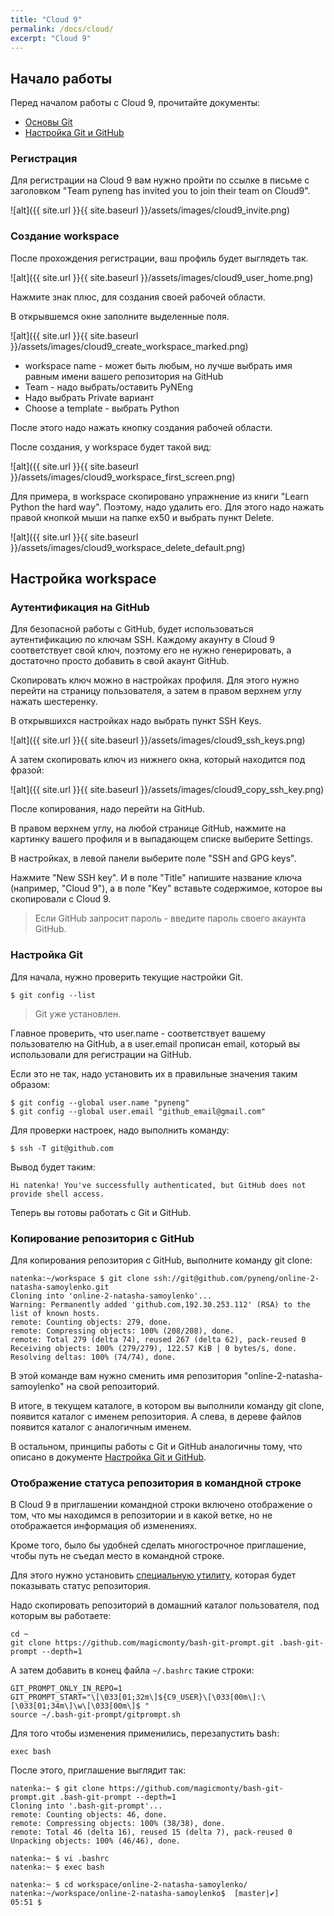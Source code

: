 ```yaml
---
title: "Cloud 9"
permalink: /docs/cloud/
excerpt: "Cloud 9"
---
```


## Начало работы

Перед началом работы с Cloud 9, прочитайте документы:

* [Основы Git](https://pyneng.github.io/docs/git-basics/)
* [Настройка Git и GitHub](https://pyneng.github.io/docs/git-github-setup/)

### Регистрация

Для регистрации на Cloud 9 вам нужно пройти по ссылке в письме с заголовком "Team pyneng has invited you to join their team on Cloud9".

![alt]({{ site.url }}{{ site.baseurl }}/assets/images/cloud9_invite.png)

### Создание workspace

После прохождения регистрации, ваш профиль будет выглядеть так.

![alt]({{ site.url }}{{ site.baseurl }}/assets/images/cloud9_user_home.png)

Нажмите знак плюс, для создания своей рабочей области.

В открывшемся окне заполните выделенные поля.

![alt]({{ site.url }}{{ site.baseurl }}/assets/images/cloud9_create_workspace_marked.png)

* workspace name - может быть любым, но лучше выбрать имя равным имени вашего репозитория на GitHub
* Team - надо выбрать/оставить PyNEng
* Надо выбрать Private вариант
* Choose a template - выбрать Python

После этого надо нажать кнопку создания рабочей области.

После создания, у workspace будет такой вид:

![alt]({{ site.url }}{{ site.baseurl }}/assets/images/cloud9_workspace_first_screen.png)

Для примера, в workspace скопировано упражнение из книги "Learn Python the hard way".
Поэтому, надо удалить его.
Для этого надо нажать правой кнопкой мыши на папке ex50 и выбрать пункт Delete.

![alt]({{ site.url }}{{ site.baseurl }}/assets/images/cloud9_workspace_delete_default.png)


## Настройка workspace

### Аутентификация на GitHub

Для безопасной работы с GitHub, будет использоваться аутентификацию по ключам SSH.
Каждому акаунту в Cloud 9 соответствует свой ключ, поэтому его не нужно генерировать, а достаточно просто добавить в свой акаунт GitHub.


Скопировать ключ можно в настройках профиля.
Для этого нужно перейти на страницу пользователя, а затем в правом верхнем углу нажать шестеренку.

В открывшихся настройках надо выбрать пункт SSH Keys.

![alt]({{ site.url }}{{ site.baseurl }}/assets/images/cloud9_ssh_keys.png)

А затем скопировать ключ из нижнего окна, который находится под фразой:

![alt]({{ site.url }}{{ site.baseurl }}/assets/images/cloud9_copy_ssh_key.png)

После копирования, надо перейти на GitHub.

В правом верхнем углу, на любой странице GitHub, нажмите на картинку вашего профиля и в выпадающем списке выберите Settings.

В настройках, в левой панели выберите поле "SSH and GPG keys".

Нажмите "New SSH key".
И в поле "Title" напишите название ключа (например, "Cloud 9"), а в поле "Key" вставьте содержимое, которое вы скопировали с Cloud 9.

> Если GitHub запросит пароль - введите пароль своего акаунта GitHub.


### Настройка Git

Для начала, нужно проверить текущие настройки Git.

```
$ git config --list
```

> Git уже установлен.

Главное проверить, что user.name - соответствует вашему пользователю на GitHub, а в user.email прописан email, который вы использовали для регистрации на GitHub.

Если это не так, надо установить их в правильные значения таким образом:
```
$ git config --global user.name "pyneng"
$ git config --global user.email "github_email@gmail.com"
```

Для проверки настроек, надо выполнить команду:
```
$ ssh -T git@github.com
```

Вывод будет таким:
```
Hi natenka! You've successfully authenticated, but GitHub does not provide shell access.
```

Теперь вы готовы работать с Git и GitHub.

### Копирование репозитория с GitHub

Для копирования репозитория с GitHub, выполните команду git clone:

```
natenka:~/workspace $ git clone ssh://git@github.com/pyneng/online-2-natasha-samoylenko.git
Cloning into 'online-2-natasha-samoylenko'...
Warning: Permanently added 'github.com,192.30.253.112' (RSA) to the list of known hosts.
remote: Counting objects: 279, done.
remote: Compressing objects: 100% (208/208), done.
remote: Total 279 (delta 74), reused 267 (delta 62), pack-reused 0
Receiving objects: 100% (279/279), 122.57 KiB | 0 bytes/s, done.
Resolving deltas: 100% (74/74), done.
```


В этой команде вам нужно сменить имя репозитория "online-2-natasha-samoylenko" на свой репозиторий.

В итоге, в текущем каталоге, в котором вы выполнили команду git clone, появится каталог с именем репозитория.
А слева, в дереве файлов появится каталог с аналогичным именем.


В остальном, принципы работы с Git и GitHub аналогичны тому, что описано в документе [Настройка Git и GitHub](https://pyneng.github.io/docs/git-github-setup/).


### Отображение статуса репозитория в командной строке


В Cloud 9 в приглашении командной строки включено отображение о том, что мы находимся в репозитории и в какой ветке, но не отображается информация об изменениях.

Кроме того, было бы удобней сделать многострочное приглашение, чтобы путь не съедал место в командной строке.


Для этого нужно установить [специальную утилиту](https://github.com/magicmonty/bash-git-prompt), которая будет показывать статус репозитория.

Надо скопировать репозиторий в домашний каталог пользователя, под которым вы работаете:
```
cd ~
git clone https://github.com/magicmonty/bash-git-prompt.git .bash-git-prompt --depth=1
```

А затем добавить в конец файла ```~/.bashrc``` такие строки:
```
GIT_PROMPT_ONLY_IN_REPO=1
GIT_PROMPT_START="\[\033[01;32m\]${C9_USER}\[\033[00m\]:\[\033[01;34m\]\w\[\033[00m\]$ "
source ~/.bash-git-prompt/gitprompt.sh
```

Для того чтобы изменения применились, перезапустить bash:
```
exec bash
```

После этого, приглашение выглядит так:
```
natenka:~ $ git clone https://github.com/magicmonty/bash-git-prompt.git .bash-git-prompt --depth=1
Cloning into '.bash-git-prompt'...
remote: Counting objects: 46, done.
remote: Compressing objects: 100% (38/38), done.
remote: Total 46 (delta 16), reused 15 (delta 7), pack-reused 0
Unpacking objects: 100% (46/46), done.

natenka:~ $ vi .bashrc 
natenka:~ $ exec bash

natenka:~ $ cd workspace/online-2-natasha-samoylenko/
natenka:~/workspace/online-2-natasha-samoylenko$  [master|✔] 
05:51 $ 
```

